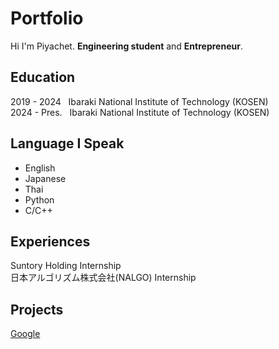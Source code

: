 # Portfolio
Hi I'm Piyachet. **Engineering student** and **Entrepreneur**.
## Education
2019 - 2024      &nbsp;&nbsp;Ibaraki National Institute of Technology (KOSEN) <br />
2024 - Pres.     &nbsp;&nbsp;Ibaraki National Institute of Technology (KOSEN)
## Language I Speak
- English
- Japanese
- Thai
- Python
- C/C++

## Experiences
Suntory Holding Internship <br />
日本アルゴリズム株式会社(NALGO) Internship 
## Projects
[Google](https://google.com)